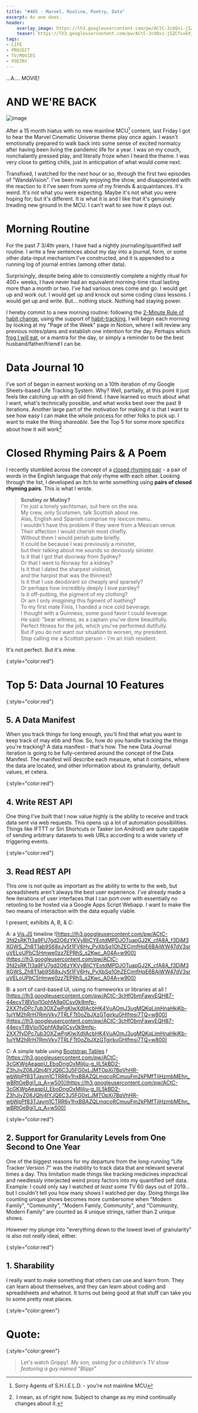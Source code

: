 ```yaml
---
title: "#405 - Marvel, Routine, Poetry, Data"
excerpt: As one does.
header:
    overlay_image: https://lh3.googleusercontent.com/pw/ACtC-3cUQvi-jSZCfxxkXjfC3-I3edGgRkeGAUQ8h-el4VgiEXKjSSC9KG7fa-yBiNYzL2f662M8rVxQ8W8kWL3T_A2sYJjx0x0WP1av_hDBOxOcUzvq0Vg9MLfR_fNmWjLUyP9E4VLzXW1H6S2SGA2W5SfHoQ=w1100
    teaser: https://lh3.googleusercontent.com/pw/ACtC-3cUQvi-jSZCfxxkXjfC3-I3edGgRkeGAUQ8h-el4VgiEXKjSSC9KG7fa-yBiNYzL2f662M8rVxQ8W8kWL3T_A2sYJjx0x0WP1av_hDBOxOcUzvq0Vg9MLfR_fNmWjLUyP9E4VLzXW1H6S2SGA2W5SfHoQ=w200
tags: 
- LIFE
- PROJECT
- TV/MOVIES
- POETRY
---
```


...A.... MOVIE!

# AND WE'RE BACK

![image](https://lh3.googleusercontent.com/pw/ACtC-3dCLOvfWjUW1sZ8N__ioAPL77JDEjf1UgGM_QyY8vGmZGwuR1Mt6TNVEWQukSzHDpa9NemP6xKZgZQCMU3AI6zAxfYRAcjC6dAjhxcrEmsHSdC5bCiBgezz1a34Er2fsR3XSQrKqhVBxqNgGCHrZFJHYQ=w800)

After a 15 month hiatus with no new mainline MCU[^1] content, last Friday I got to hear the Marvel Cinematic Universe theme play once again. I wasn't emotionally prepared to walk back into some sense of excited normalcy after having been living the pandemic life for a year. I was on my couch, nonchalantly pressed play, and literally froze when I heard the theme. I was very close to getting chills, just in anticipation of what would come next.

Transfixed, I watched for the next hour or so, through the first two episodes of "WandaVision". I've been really enjoying the show, and disappointed with the reaction to it I've seen from some of my friends & acquaintances. It's weird. It's not what you were expecting. Maybe it's not what you were hoping for; but it's different. It is what it is and I like that it's genuinely treading new ground in the MCU. I can't wait to see how it plays out.

# Morning Routine

For the past 7 3/4th years, I have had a nightly journaling/quantified self routine. I write a few sentences about my day into a journal, form, or some other data-input mechanism I've constructed, and it is appended to a running log of journal entries (among other data). 

Surprisingly, despite being able to consistently complete a nightly ritual for 400+ weeks, I have never had an equivalent morning-time ritual lasting more than a month or two. I've had various ones come and go. I would get up and work out. I would get up and knock out some coding class lessons. I would get up and write. But... nothing stuck. Nothing had staying power.

I hereby commit to a new morning routine: following the [2-Minute Rule of habit change](https://www.notion.so/2-Minute-Rule-of-Habits-75ab089c53af4feeb347c7bdad1ca423), using the support of [habit-tracking](https://www.notion.so/Habit-Tracking-92b5a17d877949b4a0eb0dfd3290afbb), I will begin each morning by looking at my "Page of the Week" page in Notion, where I will review any previous notes/plans and establish one intention for the day. Perhaps which [frog I will eat](https://www.notion.so/Do-What-s-Hardest-First-b8ef4a109ced4a31bb7b2a062729f9df), or a mantra for the day, or simply a reminder to be the best husband/father/friend I can be.

# Data Journal 10

I've sort of began in earnest working on a 10th iteration of my Google Sheets-based Life Tracking System. Why? Well, partially, at this point it just feels like catching up with an old friend. I have learned so much about what I want, what's technically possible, and what works best over the past 9 iterations. Another large part of the motivation for making it is that I want to see how easy I can make the whole process for other folks to pick up. I want to make the thing *shareable*. See the Top 5 for some more specifics about how it will work[^2]

# Closed Rhyming Pairs & A Poem

I recently stumbled across the concept of a [closed rhyming pair](https://en.wikipedia.org/wiki/List_of_closed_pairs_of_English_rhyming_words?wprov=sfti1) - a pair of words in the English language that *only* rhyme with each other. Looking through the list, I developed an itch to write something using **pairs of closed rhyming pairs**. This is what I wrote.

> **Scrutiny or Mutiny?**  
I'm just a lonely yachtsman, out here on the sea.  
My crew, only Scotsmen, talk Scottish about me.  
Alas, English and Spanish comprise my lexicon menu.  
I wouldn't have this problem if they were from a Mexican venue.  
Their affection I would cherish most chiefly.  
Without them I would perish quite briefly.  
It could be because I was previously a minister,  
but their talking about me sounds so deviously sinister.  
Is it that I got that doorway from Sydney?  
Or that I went to Norway for a kidney?  
Is it that I dated the sharpest violinist,  
and the harpist that was the thinnest?  
Is it that I use deodorant so cheaply and sparsely?  
Or perhaps how incredibly deeply I love parsley?  
Is it off-putting, the pigment of my clothing?  
Or am I only *imagining* this figment of loathing?  
To my first mate Finis, I handed a nice cold beverage.  
I thought with a Guinness, some good favor I could leverage.  
He said: "bear witness, as a captain you've done beautifully.  
Perfect fitness for the job, which you've performed dutifully.  
But if you do not want our situation to worsen, my president.  
Stop calling me a Scottish person - I'm an Irish resident.  

It's not perfect. But it's mine. 

{:style="color:red"}
# Top 5: Data Journal 10 Features

{:style="color:red"}
## 5. A Data Manifest

When you track things for long enough, you'll find that what you want to keep track of may ebb and flow. So, how do you handle tracking the things you're tracking? A data manifest - that's how. The new Data Journal iteration is going to be fully-centered around the concept of the Data Manifest. The manifest will describe each measure, what it contains, where the data are located, and other information about its granularity, default values, et cetera.

{:style="color:red"}
## 4. Write REST API

One thing I've built that I now value highly is the ability to receive and track data sent via web requests. This opens up a lot of automation possibilities. Things like IFTTT or Siri Shortcuts or Tasker (on Android) are quite capable of sending arbitrary datasets to web URLs according to a wide variety of triggering events. 

{:style="color:red"}
## 3. Read REST API

This one is not quite as important as the ability to write to the web, but spreadsheets aren't always the best user experience. I've already made a few iterations of user interfaces that I can port over with essentially no retooling to be hosted via a Google Apps Script Webapp. I want to make the two means of interaction with the data equally viable.

I present, exhibits A, B, & C:


A: a [Vis.JS](https://visjs.org/) timeline
![https://lh3.googleusercontent.com/pw/ACtC-3fd2sRKTt3a9FU7gd2O6zYKVyBliCYEotdMPDJOTuapGJ2K_cfA8A_f3DiM3XGWS_Zh8T1ab9S68xJy5t1FV6Hy_PvXbSq1OhZECjmfHqE6BAiWW47dV3sruVELoUPbC5Hmwe0zz7EPRhS_s2Kwc_A04A=w900](https://lh3.googleusercontent.com/pw/ACtC-3fd2sRKTt3a9FU7gd2O6zYKVyBliCYEotdMPDJOTuapGJ2K_cfA8A_f3DiM3XGWS_Zh8T1ab9S68xJy5t1FV6Hy_PvXbSq1OhZECjmfHqE6BAiWW47dV3sruVELoUPbC5Hmwe0zz7EPRhS_s2Kwc_A04A=w900)

B: a sort of card-based UI, using no frameworks or libraries at all
![https://lh3.googleusercontent.com/pw/ACtC-3cHfObmFawvEQH87-44ecyTIBVIoj1OphfA9a0Csv0k9mfp-2XX7fyDPc7ub3OXZwPgKlwXdllAcbHK4VuAOmJ3ugMQKqLjmHnaHkjKb-1ujYM2hRrH7RmiVky7TRLFTt0oZbJXzGTgirkuGHlfmsi7TQ=w800](https://lh3.googleusercontent.com/pw/ACtC-3cHfObmFawvEQH87-44ecyTIBVIoj1OphfA9a0Csv0k9mfp-2XX7fyDPc7ub3OXZwPgKlwXdllAcbHK4VuAOmJ3ugMQKqLjmHnaHkjKb-1ujYM2hRrH7RmiVky7TRLFTt0oZbJXzGTgirkuGHlfmsi7TQ=w800)

C: A simple table using [Bootstrap Tables](https://bootstrap-table.com/)
![https://lh3.googleusercontent.com/pw/ACtC-3cGKWgAeaqpU_EboDngOxMliIju-g_lIL5kBD2-Z3hJivZ08JQhj4IYJQ6C3J5FG0xLJMTOpXi7BpVhHR-wbWpPf83TJaym1CTRR6v1hxBBAZQLmqcoRCmuuFm2kPMfTiiHzmbMEhn_wBRtOeBgi1_q_A=w500](https://lh3.googleusercontent.com/pw/ACtC-3cGKWgAeaqpU_EboDngOxMliIju-g_lIL5kBD2-Z3hJivZ08JQhj4IYJQ6C3J5FG0xLJMTOpXi7BpVhHR-wbWpPf83TJaym1CTRR6v1hxBBAZQLmqcoRCmuuFm2kPMfTiiHzmbMEhn_wBRtOeBgi1_q_A=w500)

{:style="color:red"}
## 2. Support for Granularity Levels from One Second to One Year

One of the biggest reasons for my departure from the long-running "Life Tracker Version 7" was the inability to track data that are relevant several times a day. This limitation made things like tracking medicines impractical and needlessly interjected weird proxy factors into my quantified self data. Example: I could only say I watched *at least some* TV 60 days out of 2019... but I couldn't tell you how many shows I watched per day. Doing things like counting unique shows becomes more cumbersome when "Modern Family", "Community", "Modern Family, Community", and "Community, Modern Family" are counted as 4 unique strings, rather than 2 unique shows.

However my plunge into "everything down to the lowest level of granularity" is also not *really* ideal, either.

{:style="color:red"}
## 1. Sharability

I really want to make something that others can use and learn from. They can learn about themselves, and they can learn about coding and spreadsheets and whatnot. It turns out being good at that stuff can take you to some pretty neat places.

{:style="color:green"}
# **Quote:**

{:style="color:green"}
> Let's watch Grippy!. <cite>My son, asking for a children's TV show featuring a guy named "Blippi"</cite>

[^1]: Sorry Agents of S.H.I.E.L.D. - you're not mainline MCU

[^2]: I mean, as of right now. Subject to change as my mind continually changes about it.